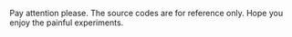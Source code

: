 Pay attention please.
The source codes are for reference only.
Hope you enjoy the painful experiments.
